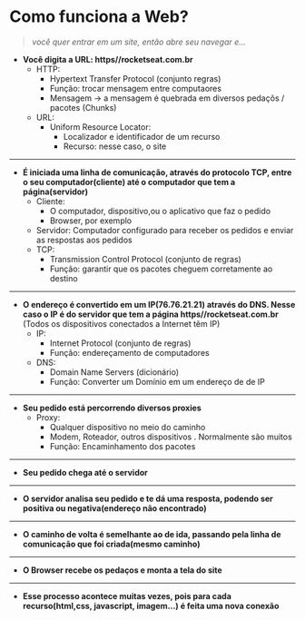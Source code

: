 # Como funciona a Web?

> *você quer entrar em um site, então abre seu navegar e...*


- **Você digita a URL: https//rocketseat.com.br**
  - HTTP: 
    - Hypertext Transfer Protocol (conjunto regras)
    - Função: trocar mensagem entre computaores
    - Mensagem -> a mensagem é quebrada em diversos pedaçõs / pacotes (Chunks)
  - URL: 
    - Uniform Resource Locator:
      - Localizador e identificador de um recurso
      - Recurso: nesse caso, o site 

---

- **É iniciada uma linha de comunicação, através do protocolo TCP, entre o seu computador(cliente) até o computador que tem a página(servidor)**
  - Cliente:
    - O computador, dispositivo,ou o aplicativo que faz o pedido
    - Browser, por exemplo
  - Servidor: Computador configurado para receber os pedidos e enviar as respostas aos pedidos
  - TCP:
    - Transmission Control Protocol (conjunto de regras)
    - Função: garantir que os pacotes cheguem corretamente ao destino

---

- **O endereço é convertido em um IP(76.76.21.21) através do DNS. Nesse caso o IP é do servidor que tem a página https//rocketseat.com.br** (Todos os dispositivos conectados a Internet têm IP)
  - IP:
    - Internet Protocol (conjunto de regras)
    - Função: endereçamento de computadores
  - DNS:
    - Domain Name Servers (dicionário)
    - Função: Converter um Domínio em um endereço de de IP

---

- **Seu pedido está percorrendo diversos proxies**
  - Proxy:
    - Qualquer dispositivo no meio do caminho
    - Modem, Roteador, outros dispositivos . Normalmente são muitos
    - Função: Encaminhamento dos pacotes

---

- **Seu pedido chega até o servidor**

---

- **O servidor analisa seu pedido e te dá uma resposta, podendo ser positiva ou negativa(endereço não encontrado)**

---

- **O caminho de volta é semelhante ao de ida, passando pela linha de comunicação que foi criada(mesmo caminho)**

---

- **O Browser recebe os pedaços e monta a tela do site**

---

- **Esse processo acontece muitas vezes, pois para cada recurso(html,css, javascript, imagem...) é feita uma nova conexão**

